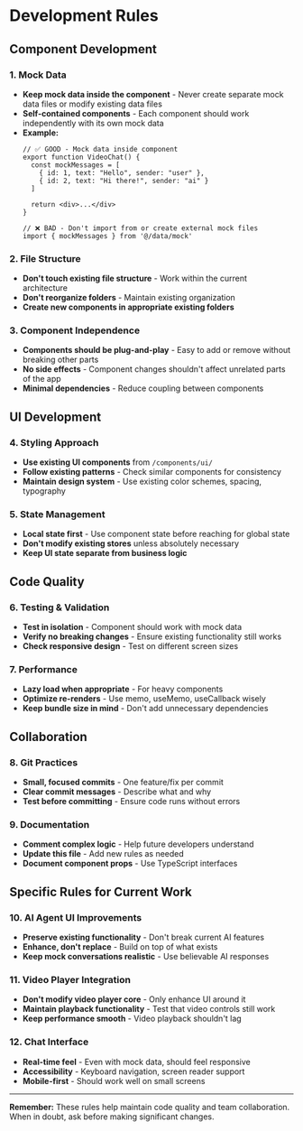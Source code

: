 # Development Rules

## Component Development

### 1. Mock Data
- **Keep mock data inside the component** - Never create separate mock data files or modify existing data files
- **Self-contained components** - Each component should work independently with its own mock data
- **Example:**
  ```tsx
  // ✅ GOOD - Mock data inside component
  export function VideoChat() {
    const mockMessages = [
      { id: 1, text: "Hello", sender: "user" },
      { id: 2, text: "Hi there!", sender: "ai" }
    ]
    
    return <div>...</div>
  }
  
  // ❌ BAD - Don't import from or create external mock files
  import { mockMessages } from '@/data/mock'
  ```

### 2. File Structure
- **Don't touch existing file structure** - Work within the current architecture
- **Don't reorganize folders** - Maintain existing organization
- **Create new components in appropriate existing folders**

### 3. Component Independence
- **Components should be plug-and-play** - Easy to add or remove without breaking other parts
- **No side effects** - Component changes shouldn't affect unrelated parts of the app
- **Minimal dependencies** - Reduce coupling between components

## UI Development

### 4. Styling Approach
- **Use existing UI components** from `/components/ui/`
- **Follow existing patterns** - Check similar components for consistency
- **Maintain design system** - Use existing color schemes, spacing, typography

### 5. State Management
- **Local state first** - Use component state before reaching for global state
- **Don't modify existing stores** unless absolutely necessary
- **Keep UI state separate from business logic**

## Code Quality

### 6. Testing & Validation
- **Test in isolation** - Component should work with mock data
- **Verify no breaking changes** - Ensure existing functionality still works
- **Check responsive design** - Test on different screen sizes

### 7. Performance
- **Lazy load when appropriate** - For heavy components
- **Optimize re-renders** - Use memo, useMemo, useCallback wisely
- **Keep bundle size in mind** - Don't add unnecessary dependencies

## Collaboration

### 8. Git Practices
- **Small, focused commits** - One feature/fix per commit
- **Clear commit messages** - Describe what and why
- **Test before committing** - Ensure code runs without errors

### 9. Documentation
- **Comment complex logic** - Help future developers understand
- **Update this file** - Add new rules as needed
- **Document component props** - Use TypeScript interfaces

## Specific Rules for Current Work

### 10. AI Agent UI Improvements
- **Preserve existing functionality** - Don't break current AI features
- **Enhance, don't replace** - Build on top of what exists
- **Keep mock conversations realistic** - Use believable AI responses

### 11. Video Player Integration
- **Don't modify video player core** - Only enhance UI around it
- **Maintain playback functionality** - Test that video controls still work
- **Keep performance smooth** - Video playback shouldn't lag

### 12. Chat Interface
- **Real-time feel** - Even with mock data, should feel responsive
- **Accessibility** - Keyboard navigation, screen reader support
- **Mobile-first** - Should work well on small screens

---

**Remember:** These rules help maintain code quality and team collaboration. When in doubt, ask before making significant changes.